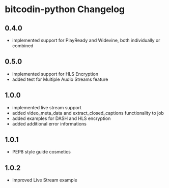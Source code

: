 # bitcodin-python Changelog

## 0.4.0
* implemented support for PlayReady and Widevine, both individually or combined

## 0.5.0
* implemented support for HLS Encryption
* added test for Multiple Audio Streams feature

## 1.0.0
* implemented live stream support
* added video_meta_data and extract_closed_captions functionality to job
* added examples for DASH and HLS encryption
* added additional error informations

## 1.0.1
* PEP8 style guide cosmetics

## 1.0.2
* Improved Live Stream example
